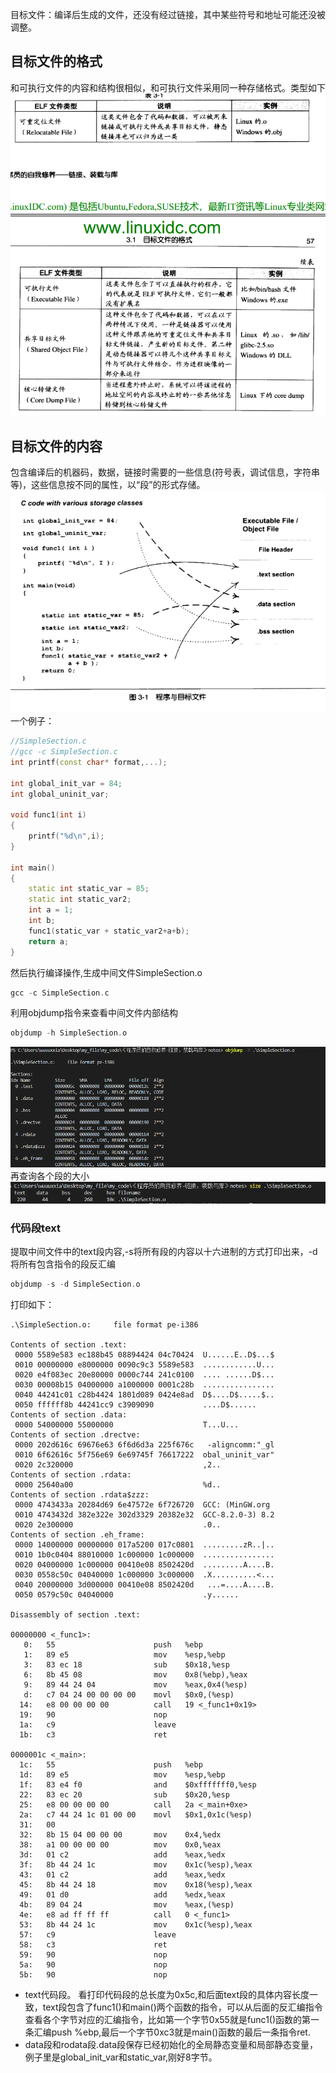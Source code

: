 目标文件：编译后生成的文件，还没有经过链接，其中某些符号和地址可能还没被调整。
## 目标文件的格式
和可执行文件的内容和结构很相似，和可执行文件采用同一种存储格式。类型如下
![文件格式](./assets/3_1.png)
## 目标文件的内容
包含编译后的机器码，数据，链接时需要的一些信息(符号表，调试信息，字符串等)，这些信息按不同的属性，以“段”的形式存储。
![目标文件内容](./assets/3_2.png)
一个例子：
```cpp
//SimpleSection.c
//gcc -c SimpleSection.c
int printf(const char* format,...);

int global_init_var = 84;
int global_uninit_var;

void func1(int i)
{
    printf("%d\n",i);
}

int main()
{
    static int static_var = 85;
    static int static_var2;
    int a = 1;
    int b;
    func1(static_var + static_var2+a+b);
    return a;
}
```
然后执行编译操作,生成中间文件SimpleSection.o
```cpp
gcc -c SimpleSection.c
```
利用objdump指令来查看中间文件内部结构
```cpp
objdump -h SimpleSection.o
```
![objdump](./assets/3_3.png)
再查询各个段的大小
![objdump](./assets/3_4.png)
### 代码段text
提取中间文件中的text段内容,-s将所有段的内容以十六进制的方式打印出来，-d将所有包含指令的段反汇编
```cpp
objdump -s -d SimpleSection.o
```
打印如下：
```
.\SimpleSection.o:     file format pe-i386

Contents of section .text:
 0000 5589e583 ec188b45 08894424 04c70424  U......E..D$...$
 0010 00000000 e8000000 0090c9c3 5589e583  ............U...
 0020 e4f083ec 20e80000 0000c744 241c0100  .... ......D$...
 0030 00008b15 04000000 a1000000 0001c28b  ................
 0040 44241c01 c28b4424 1801d089 0424e8ad  D$....D$.....$..
 0050 ffffff8b 44241cc9 c3909090           ....D$......
Contents of section .data:
 0000 54000000 55000000                    T...U...
Contents of section .drectve:
 0000 202d616c 69676e63 6f6d6d3a 225f676c   -aligncomm:"_gl
 0010 6f62616c 5f756e69 6e69745f 76617222  obal_uninit_var"
 0020 2c320000                             ,2..
Contents of section .rdata:
 0000 25640a00                             %d..
Contents of section .rdata$zzz:
 0000 4743433a 20284d69 6e47572e 6f726720  GCC: (MinGW.org
 0010 4743432d 382e322e 302d3329 20382e32  GCC-8.2.0-3) 8.2
 0020 2e300000                             .0..
Contents of section .eh_frame:
 0000 14000000 00000000 017a5200 017c0801  .........zR..|..
 0010 1b0c0404 88010000 1c000000 1c000000  ................
 0020 04000000 1c000000 00410e08 8502420d  .........A....B.
 0030 0558c50c 04040000 1c000000 3c000000  .X..........<...
 0040 20000000 3d000000 00410e08 8502420d   ...=....A....B.
 0050 0579c50c 04040000                    .y......

Disassembly of section .text:

00000000 <_func1>:
   0:   55                      push   %ebp
   1:   89 e5                   mov    %esp,%ebp
   3:   83 ec 18                sub    $0x18,%esp
   6:   8b 45 08                mov    0x8(%ebp),%eax
   9:   89 44 24 04             mov    %eax,0x4(%esp)
   d:   c7 04 24 00 00 00 00    movl   $0x0,(%esp)
  14:   e8 00 00 00 00          call   19 <_func1+0x19>
  19:   90                      nop
  1a:   c9                      leave
  1b:   c3                      ret

0000001c <_main>:
  1c:   55                      push   %ebp
  1d:   89 e5                   mov    %esp,%ebp
  1f:   83 e4 f0                and    $0xfffffff0,%esp
  22:   83 ec 20                sub    $0x20,%esp
  25:   e8 00 00 00 00          call   2a <_main+0xe>
  2a:   c7 44 24 1c 01 00 00    movl   $0x1,0x1c(%esp)
  31:   00
  32:   8b 15 04 00 00 00       mov    0x4,%edx
  38:   a1 00 00 00 00          mov    0x0,%eax
  3d:   01 c2                   add    %eax,%edx
  3f:   8b 44 24 1c             mov    0x1c(%esp),%eax
  43:   01 c2                   add    %eax,%edx
  45:   8b 44 24 18             mov    0x18(%esp),%eax
  49:   01 d0                   add    %edx,%eax
  4b:   89 04 24                mov    %eax,(%esp)
  4e:   e8 ad ff ff ff          call   0 <_func1>
  53:   8b 44 24 1c             mov    0x1c(%esp),%eax
  57:   c9                      leave
  58:   c3                      ret
  59:   90                      nop
  5a:   90                      nop
  5b:   90                      nop
```
- text代码段。
看打印代码段的总长度为0x5c,和后面text段的具体内容长度一致，text段包含了func1()和main()两个函数的指令，可以从后面的反汇编指令查看各个字节对应的汇编指令，比如第一个字节0x55就是func1()函数的第一条汇编push %ebp,最后一个字节0xc3就是main()函数的最后一条指令ret.
- data段和rodata段.data段保存已经初始化的全局静态变量和局部静态变量，例子里是global_init_var和static_var,刚好8字节。
